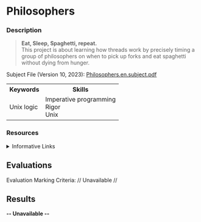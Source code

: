 # Philosophers
### Description
  > **Eat, Sleep, Spaghetti, repeat.** <br>
  This project is about learning how threads work by precisely timing a group of philosophers 
  on when to pick up forks and eat spaghetti without dying from hunger. 
  
  Subject File (Version 10, 2023): [Philosophers.en.subject.pdf](https://github.com/kaseypsbrice/42-Cursus/files/10553403/Philosophers.en.subject.pdf)
  
<table>
  <tr>
    <th>Keywords</th>
    <th>Skills</th>
    </tr>
  <tr>
    <td>Unix logic<br>
    </td>
    <td>Imperative programming<br>
      Rigor<br>
      Unix<br>
      </td>
    </tr>
  </table>
    
### Resources

  <details><summary>Informative Links</summary>
    <ul>
      <li><a href="">
        -- Unavailable --</a></li>
    </ul>
  </details>
  
## Evaluations

Evaluation Marking Criteria: // Unavailable //

## Results 

**-- Unavailable --**
